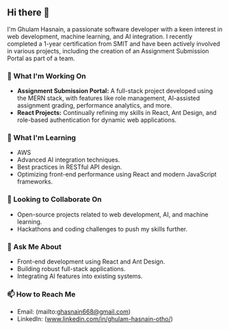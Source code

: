 ## Hi there 👋

I'm Ghulam Hasnain, a passionate software developer with a keen interest in web development, machine learning, and AI integration. I recently completed a 1-year certification from SMIT and have been actively involved in various projects, including the creation of an Assignment Submission Portal as part of a team.

### 🔭 What I'm Working On
- **Assignment Submission Portal:** A full-stack project developed using the MERN stack, with features like role management, AI-assisted assignment grading, performance analytics, and more.
- **React Projects:** Continually refining my skills in React, Ant Design, and role-based authentication for dynamic web applications.

### 🌱 What I'm Learning
- AWS
- Advanced AI integration techniques.
- Best practices in RESTful API design.
- Optimizing front-end performance using React and modern JavaScript frameworks.

### 👯 Looking to Collaborate On
- Open-source projects related to web development, AI, and machine learning.
- Hackathons and coding challenges to push my skills further.

### 💬 Ask Me About
- Front-end development using React and Ant Design.
- Building robust full-stack applications.
- Integrating AI features into existing systems.

### 📫 How to Reach Me
- Email: (mailto:ghasnain668@gmail.com)
- LinkedIn: (www.linkedin.com/in/ghulam-hasnain-otho/)
